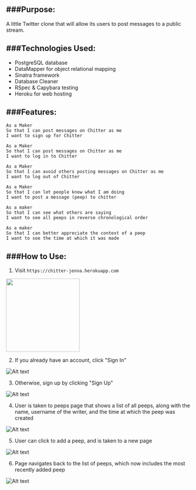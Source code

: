 ###Purpose:
-------------
A little Twitter clone that will allow its users to post messages to a public stream.


###Technologies Used:
-------------
* PostgreSQL database
* DataMapper for object relational mapping
* Sinatra framework
* Database Cleaner
* RSpec & Capybara testing
* Heroku for web hosting


###Features:
-------------

```
As a Maker
So that I can post messages on Chitter as me
I want to sign up for Chitter

As a Maker
So that I can post messages on Chitter as me
I want to log in to Chitter

As a Maker
So that I can avoid others posting messages on Chitter as me
I want to log out of Chitter

As a Maker
So that I can let people know what I am doing  
I want to post a message (peep) to chitter

As a maker
So that I can see what others are saying  
I want to see all peeps in reverse chronological order

As a maker
So that I can better appreciate the context of a peep
I want to see the time at which it was made
```

###How to Use:
-------------
1. Visit `https://chitter-jenna.herokuapp.com`

<img src="screenshots/Chitter_Add_Peep.png" width="200" height="200"/>
<!-- ![Alt text](/screenshots/Chitter_Add_Peep.png =100x20) -->

2. If you already have an account, click "Sign In"

![Alt text](/screenshots/Chitter_Sign_In.png?raw=true "Sign In Page")

3. Otherwise, sign up by clicking "Sign Up"

![Alt text](/screenshots/Chitter_Sign_Up.png?raw=true "Sign Up Page")

4. User is taken to peeps page that shows a list of all peeps, along with the name, username of the writer, and the time at which the peep was created

![Alt text](/screenshots/Chitter_View_Peeps.png?raw=true "Peeps Page")

5. User can click to add a peep, and is taken to a new page

![Alt text](/screenshots/Chitter_Add_Peep.png?raw=true "Peeps Page")

6. Page navigates back to the list of peeps, which now includes the most recently added peep

![Alt text](/screenshots/Chitter_Updated_Peeps.png?raw=true "Peeps Page")
